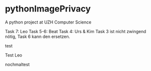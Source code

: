 # pythonImagePrivacy
A python project at UZH Computer Science 

Task 7: Leo
Task 5-6: Beat
Task 4: Urs & Kim
Task 3 ist nicht zwingend nötig, Task 6 kann den ersetzen.

test

Test Leo

nochmaltest